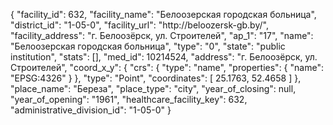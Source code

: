 {
    "facility_id": 632,
    "facility_name": "Белоозерская городская больница",
    "district_id": "1-05-0",
    "facility_url": "http:\/\/beloozersk-gb.by\/",
    "facility_address": "г. Белоозёрск, ул. Строителей",
    "ap_1": "17",
    "name": "Белоозерская городская больница",
    "type": "0",
    "state": "public institution",
    "stats": [],
    "med_id": 10214524,
    "address": "г. Белоозёрск, ул. Строителей",
    "coord_x_y": {
        "crs": {
            "type": "name",
            "properties": {
                "name": "EPSG:4326"
            }
        },
        "type": "Point",
        "coordinates": [
            25.1763,
            52.4658
        ]
    },
    "place_name": "Береза",
    "place_type": "city",
    "year_of_closing": null,
    "year_of_opening": "1961",
    "healthcare_facility_key": 632,
    "administrative_division_id": "1-05-0"
}
